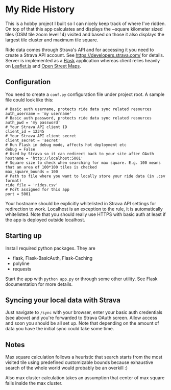 My Ride History
===============
This is a hobby project I built so I can nicely keep track of where I've ridden.  On top of that this app calculates and displays the ~square kilometer sized tiles (OSM tile zoom level 14) visited and based on those it also displays the largest tile cluster and maximum tile square. 

Ride data comes through Strava's API and for accessing it you need to create a Strava API account. See https://developers.strava.com/ for details. Server is implemented as a [Flask](https://www.palletsprojects.com/p/flask/) application whereas client relies heavily on [Leaflet.js](https://leafletjs.com/) and [Open Street Maps](https://www.openstreetmap.org/).

## Configuration
You need to create a `conf.py` configuration file under project root. 
A sample file could look like this:

```
# Basic auth username, protects ride data sync related resources
auth_username = 'my username'  
# Basic auth password, protects ride data sync related resources
auth_pwd = 'my password'  
# Your Strava API client ID
client_id = 12345
# Your Strava API client secret
client_secret = 'secret'
# Run Flask in debug mode, affects hot deployment etc
debug = False
# Used by Strava so it can redirect back to your site after OAuth
hostname = 'http://localhost:5001'  
# Square size to check when searching for max square. E.g. 100 means that an area of 100*100 tiles is checked
max_square_bounds = 100
# Path to file where you want to locally store your ride data (in .csv format)    
ride_file = 'rides.csv'
# Port assigned for this app
port = 5001  
```
Your hostname should be explicitly whitelisted in Strava API settings for redirection to work. Localhost is an exception to the rule, it is automatically whitelisted. Note that you should really use HTTPS with basic auth at least if the app is deployed outside localhost.

## Starting up
Install required python packages. They are

* flask, Flask-BasicAuth, Flask-Caching
* polyline
* requests

Start the app with `python app.py` or through some other utility. See Flask documentation for more details.

## Syncing your local data with Strava
Just navigate to `/sync` with your browser, enter your basic auth credentials (see above) and  you're forwarded to Strava OAuth screen. Allow access and soon you should be all set up. Note that depending on the amount of data you have the initial sync could take some time.

## Notes
Max square calculation follows a heuristic that search starts from the most visited tile using predefined customizable 
bounds because exhaustive search of the whole world would probably be an overkill :)

Also max cluster calculation takes an assumption that center of max square falls inside the max cluster.